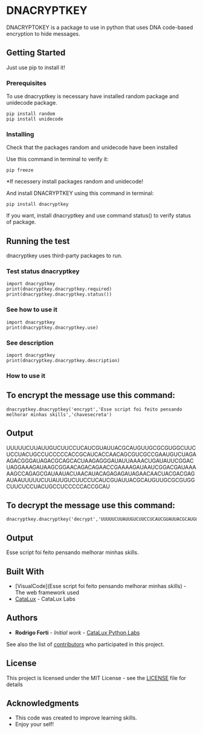 # DNACRYPTKEY

DNACRYPTOKEY is a package to use in python that uses DNA code-based encryption to hide messages.

## Getting Started

Just use pip to install it! 

### Prerequisites

To use dnacryptkey is necessary have installed random package and unidecode package.

```
pip install random
pip install unidecode
```

### Installing

Check that the packages random and unidecode have been installed

Use this command in terminal to verify it:

```
pip freeze
```

*If necessery install packages random and unidecode!

And install DNACRYPTKEY using this command in terminal:

```
pip install dnacryptkey
```

If you want, install dnacryptkey and use command status() to verify status of package.

## Running the test


dnacryptkey uses third-party packages to run.


### Test status dnacryptkey

```
import dnacryptkey
print(dnacryptkey.dnacryptkey.required)
print(dnacryptkey.dnacryptkey.status())
```

### See how to use it

```
import dnacryptkey 
print(dnacryptkey.dnacryptkey.use)
```

### See description

```
import dnacryptkey
print(dnacryptkey.dnacryptkey.description)
```


### How to use it

## To encrypt the message use this command:

```
dnacryptkey.dnacryptkey('encrypt','Esse script foi feito pensando melhorar minhas skills','chavesecreta')
```

## Output

UUUUUCUUAUUGUCUUCCUCAUCGUAUUACGCAUGUUGCGCGUGGCUUCUCCUACUGCCUCCCCCACCGCAUCACCAACAGCGUCGCCGAAUGUCUAGAAGACGGGAUAGACGCAGCACUAAGAGGGAUAUUAAAACUGAUAUUCGGACUAGGAAAGAUAAGCGGAACAGACAGAACCGAAAAGAUAAUCGGACGAUAAAAAGCCAGAGCGAUAAUACUAACAUACAGAGAGAUAGAACAACUACGACGAGAUAAUUUUUCUUAUUGUCUUCCUCAUCGUAUUACGCAUGUUGCGCGUGGCUUCUCCUACUGCCUCCCCCACCGCAU

## To decrypt the message use this command:

```
dnacryptkey.dnacryptkey('decrypt','UUUUUCUUAUUGUCUUCCUCAUCGUAUUACGCAUGUUGCGCGUGGCUUCUCCUACUGCCUCCCCCACCGCAUCACCAACAGCGUCGCCGAAUGUCUAGAAGACGGGAUAGACGCAGCACUAAGAGGGAUAUUAAAACUGAUAUUCGGACUAGGAAAGAUAAGCGGAACAGACAGAACCGAAAAGAUAAUCGGACGAUAAAAAGCCAGAGCGAUAAUACUAACAUACAGAGAGAUAGAACAACUACGACGAGAUAAUUUUUCUUAUUGUCUUCCUCAUCGUAUUACGCAUGUUGCGCGUGGCUUCUCCUACUGCCUCCCCCACCGCAU','chavesecreta')
```

## Output

Esse script foi feito pensando melhorar minhas skills.

## Built With

* [VisualCode](Esse script foi feito pensando melhorar minhas skills) - The web framework used
* [CataLux](https://catalux.com.br/) - CataLux Labs


## Authors

* **Rodrigo Forti** - *Initial work* - [CataLux Python Labs](https://github.com/FortiHub)

See also the list of [contributors](https://github.com/catalux/contributors) who participated in this project.

## License

This project is licensed under the MIT License - see the [LICENSE](LICENSE) file for details

## Acknowledgments

* This code was created to improve learning skills.
* Enjoy your self!
